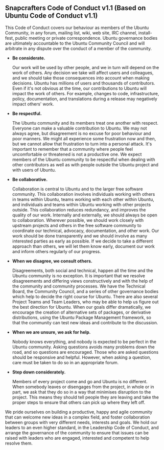 ## Snapcrafters Code of Conduct v1.1 (Based on Ubuntu Code of Conduct v1.1)

This Code of Conduct covers our behaviour as members of the Ubuntu
Community, in any forum, mailing list, wiki, web site, IRC channel,
install-fest, public meeting or private correspondence.  Ubuntu
governance bodies are ultimately accountable to the Ubuntu Community
Council and will arbitrate in any dispute over the conduct of a member
of the community.

- **Be considerate.**

    Our work will be used by other people, and we in turn will depend on
    the work of others. Any decision we take will affect users and
    colleagues, and we should take those consequences into account when
    making decisions.  Ubuntu has millions of users and thousands of
    contributors. Even if it's not obvious at the time, our contributions
    to Ubuntu will impact the work of others.  For example, changes to code,
    infrastructure, policy, documentation, and translations during a
    release may negatively impact others' work.

- **Be respectful.**

    The Ubuntu community and its members treat one another with respect.
    Everyone can make a valuable contribution to Ubuntu. We may not
    always agree, but disagreement is no excuse for poor behaviour and
    poor manners. We might all experience some frustration now and then,
    but we cannot allow that frustration to turn into a personal attack.
    It's important to remember that a community where people feel
    uncomfortable or threatened is not a productive one. We expect members
    of the Ubuntu community to be respectful when dealing with other
    contributors as well as with people outside the Ubuntu project and
    with users of Ubuntu.

- **Be collaborative.**

    Collaboration is central to Ubuntu and to the larger free software
    community. This collaboration involves individuals working with
    others in teams within Ubuntu, teams working with each other within
    Ubuntu, and individuals and teams within Ubuntu working with other
    projects outside. This collaboration reduces redundancy, and
    improves the quality of our work. Internally and externally, we
    should always be open to collaboration. Wherever possible, we should
    work closely with upstream projects and others in the free software
    community to coordinate our technical, advocacy, documentation, and
    other work. Our work should be done transparently and we should
    involve as many interested parties as early as possible.  If we
    decide to take a different approach than others, we will let them
    know early, document our work and inform others regularly of our
    progress.

- **When we disagree, we consult others.**

    Disagreements, both social and technical, happen all the time and the
    Ubuntu community is no exception. It is important that we resolve
    disagreements and differing views constructively and with the help
    of the community and community processes. We have the Technical
    Board, the Community Council, and a series of other governance
    bodies which help to decide the right course for Ubuntu. There are
    also several Project Teams and Team Leaders, who may be able to
    help us figure out the best direction for Ubuntu. When our goals
    differ dramatically, we encourage the creation of alternative sets of
    packages, or derivative distributions, using the Ubuntu Package
    Management framework, so that the community can test new ideas and
    contribute to the discussion.

- **When we are unsure, we ask for help.**

    Nobody knows everything, and nobody is expected to be perfect in the
    Ubuntu community. Asking questions avoids many problems down the road,
    and so questions are encouraged. Those who are asked questions should
    be responsive and helpful. However, when asking a question, care must
    be taken to do so in an appropriate forum.

- **Step down considerately.**

    Members of every project come and go and Ubuntu is no different. When
    somebody leaves or disengages from the project, in whole or in part,
    we ask that they do so in a way that minimises disruption to the
    project. This means they should tell people they are leaving and take
    the proper steps to ensure that others can pick up where they left off.

We pride ourselves on building a productive, happy and agile community
that can welcome new ideas in a complex field, and foster collaboration
between groups with very different needs, interests and goals. We hold
our leaders to an even higher standard, in the Leadership Code of
Conduct, and arrange the governance of the community to ensure that
issues can be raised with leaders who are engaged, interested and
competent to help resolve them.
